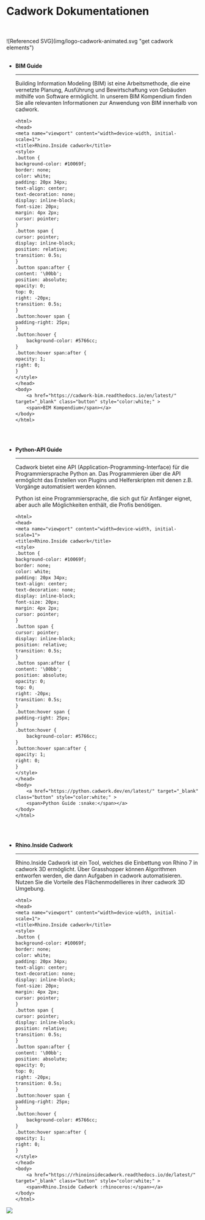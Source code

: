 # Cadwork Dokumentationen

<br>
<br>
![Referenced SVG](img/logo-cadwork-animated.svg "get cadwork elements")
<br>
<br>

<div class="Documentation" markdown>

-   __BIM Guide__

    ---

    Building Information Modeling (BIM) ist eine Arbeitsmethode, die eine vernetzte Planung, Ausführung und Bewirtschaftung von Gebäuden mithilfe von Software ermöglicht. 
    In unserem BIM Kompendium finden Sie alle relevanten Informationen zur Anwendung von BIM innerhalb von cadwork.
    
    <!DOCTYPE html>
        <html>
        <head>
        <meta name="viewport" content="width=device-width, initial-scale=1">
        <title>Rhino.Inside cadwork</title>
        <style>
        .button {
        background-color: #10069f;
        border: none;
        color: white;
        padding: 20px 34px;
        text-align: center;
        text-decoration: none;
        display: inline-block;
        font-size: 20px;
        margin: 4px 2px;
        cursor: pointer;
        }
        .button span {
        cursor: pointer;
        display: inline-block;
        position: relative;
        transition: 0.5s;
        }
        .button span:after {
        content: '\00bb';
        position: absolute;
        opacity: 0;
        top: 0;
        right: -20px;
        transition: 0.5s;
        }
        .button:hover span {
        padding-right: 25px;
        }
        .button:hover {
            background-color: #5766cc;
        }
        .button:hover span:after {
        opacity: 1;
        right: 0;
        }
        </style>
        </head>
        <body>
            <a href="https://cadwork-bim.readthedocs.io/en/latest/" target="_blank" class="button" style="color:white;" >
            <span>BIM Kompendium</span></a>
        </body>
        </html>


    <br>
    <br>

-   __Python-API Guide__

    ---

    Cadwork bietet eine API (Application-Programming-Interface) für die Programmiersprache Python an. 
    Das Programmieren über die API ermöglicht das Erstellen von Plugins und Helferskripten mit denen z.B. Vorgänge automatisiert werden können.

    Python ist eine Programmiersprache, die sich gut für Anfänger eignet, aber auch alle Möglichkeiten enthält, die Profis benötigen.

    <!DOCTYPE html>
        <html>
        <head>
        <meta name="viewport" content="width=device-width, initial-scale=1">
        <title>Rhino.Inside cadwork</title>
        <style>
        .button {
        background-color: #10069f;
        border: none;
        color: white;
        padding: 20px 34px;
        text-align: center;
        text-decoration: none;
        display: inline-block;
        font-size: 20px;
        margin: 4px 2px;
        cursor: pointer;
        }
        .button span {
        cursor: pointer;
        display: inline-block;
        position: relative;
        transition: 0.5s;
        }
        .button span:after {
        content: '\00bb';
        position: absolute;
        opacity: 0;
        top: 0;
        right: -20px;
        transition: 0.5s;
        }
        .button:hover span {
        padding-right: 25px;
        }
        .button:hover {
            background-color: #5766cc;
        }
        .button:hover span:after {
        opacity: 1;
        right: 0;
        }
        </style>
        </head>
        <body>
            <a href="https://python.cadwork.dev/en/latest/" target="_blank" class="button" style="color:white;" >
            <span>Python Guide :snake:</span></a>
        </body>
        </html>

    <br>
    <br>

-   __Rhino.Inside Cadwork__

    ---

    Rhino.Inside Cadwork ist ein Tool, welches die Einbettung von Rhino 7 in cadwork 3D ermöglicht. Über Grasshopper können Algorithmen entworfen werden, die dann Aufgaben in cadwork automatisieren. 
    Nutzen Sie die Vorteile des Flächenmodellieres in ihrer cadwork 3D Umgebung.

    <!DOCTYPE html>
        <html>
        <head>
        <meta name="viewport" content="width=device-width, initial-scale=1">
        <title>Rhino.Inside cadwork</title>
        <style>
        .button {
        background-color: #10069f;
        border: none;
        color: white;
        padding: 20px 34px;
        text-align: center;
        text-decoration: none;
        display: inline-block;
        font-size: 20px;
        margin: 4px 2px;
        cursor: pointer;
        }
        .button span {
        cursor: pointer;
        display: inline-block;
        position: relative;
        transition: 0.5s;
        }
        .button span:after {
        content: '\00bb';
        position: absolute;
        opacity: 0;
        top: 0;
        right: -20px;
        transition: 0.5s;
        }
        .button:hover span {
        padding-right: 25px;
        }
        .button:hover {
            background-color: #5766cc;
        }
        .button:hover span:after {
        opacity: 1;
        right: 0;
        }
        </style>
        </head>
        <body>
            <a href="https://rhinoinsidecadwork.readthedocs.io/de/latest/" target="_blank" class="button" style="color:white;" >
            <span>Rhino.Inside Cadwork :rhinoceros:</span></a>
        </body>
        </html>

</div>




<noscript>
    <img src="https://analytics.cadwork.ca/ingress/e6b1702b-6224-4e93-94b7-9e4c2cd7ae06/pixel.gif">
</noscript>
<script defer src="https://analytics.cadwork.ca/ingress/e6b1702b-6224-4e93-94b7-9e4c2cd7ae06/script.js"></script>

